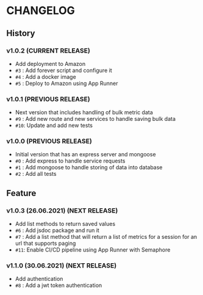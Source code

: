 # CHANGELOG

## History

### v1.0.2 (CURRENT RELEASE)

* Add deployment to Amazon
* `#3` : Add forever script and configure it
* `#4` : Add a docker image
* `#5` : Deploy to Amazon using App Runner

### v1.0.1 (PREVIOUS RELEASE)

* Next version that includes handling of bulk metric data
* `#9` : Add new route and new services to handle saving bulk data
* `#10`: Update and add new tests

### v1.0.0 (PREVIOUS RELEASE)

* Initial version that has an express server and mongoose
* `#0` : Add express to handle service requests
* `#1` : Add mongoose to handle storing of data into database
* `#2` : Add all tests

## Feature

### v1.0.3 (26.06.2021) (NEXT RELEASE)

* Add list methods to return saved values
* `#6` : Add jsdoc package and run it
* `#7` : Add a list method that will return a list of metrics for a session for an url that supports paging
* `#11`: Enable CI/CD pipeline using App Runner with Semaphore

### v1.1.0 (30.06.2021) (NEXT RELEASE)

* Add authentication
* `#8` : Add a jwt token authentication 
